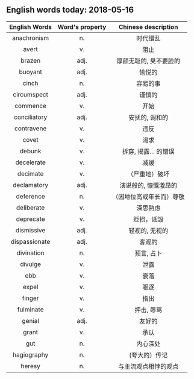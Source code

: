 ## English words today: 2018-05-16

| English Words | Word's property | Chinese description |
| :-----------: | :-------------: | :-----------------: |
| anachronism | n. | 时代错乱 |
| avert | v.  | 阻止 |
| brazen | adj. | 厚颜无耻的, 臭不要脸的 |
| buoyant | adj. | 愉悦的 |
| cinch | n.  | 容易的事 |
| circumspect | adj. | 谨慎的 |
| commence | v. | 开始 |
| conciliatory | adj. | 安抚的, 调和的 |
| contravene | v. | 违反 |
| covet | v.  | 渴求 |
| debunk | v. | 拆穿, 揭露… 的错误 |
| decelerate | v. | 减缓 |
| decimate | v. | （严重地）破坏 |
| declamatory | adj. | 演说般的, 慷慨激昂的 |
| deference | n. | （因地位高或年长而）尊敬 |
| deliberate | v. | 深思熟虑 |
| deprecate | v. | 贬损，诋毁 |
| dismissive | adj. | 轻视的, 无视的 |
| dispassionate | adj. | 客观的 |
| divination | n. | 预言, 占卜 |
| divulge | v. | 泄露 |
| ebb | v. | 衰落 |
| expel | v. | 驱逐 |
| finger | v. | 指出 |
| fulminate | v. | 抨击, 辱骂 |
| genial | adj. | 友好的 |
| grant | v. | 承认 |
| gut | n. | 内心深处 |
| hagiography | n. | (夸大的）传记 |
| heresy | n.  | 与主流观点相悖的观点 |

